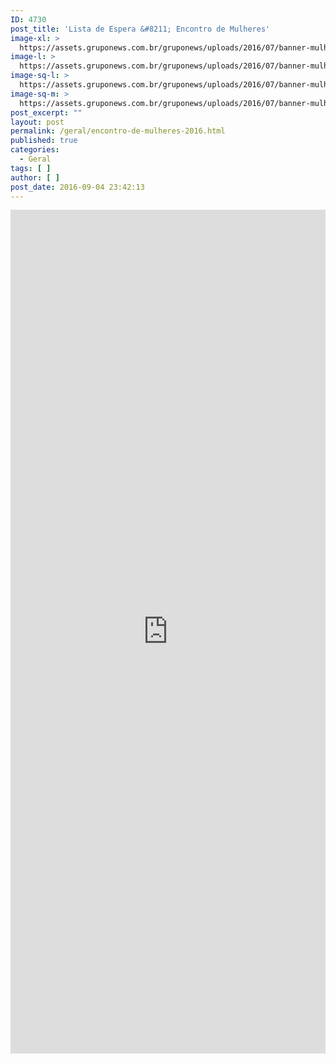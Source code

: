 ```yaml
---
ID: 4730
post_title: 'Lista de Espera &#8211; Encontro de Mulheres'
image-xl: >
  https://assets.gruponews.com.br/gruponews/uploads/2016/07/banner-mulheres.jpg
image-l: >
  https://assets.gruponews.com.br/gruponews/uploads/2016/07/banner-mulheres.jpg
image-sq-l: >
  https://assets.gruponews.com.br/gruponews/uploads/2016/07/banner-mulheres.jpg
image-sq-m: >
  https://assets.gruponews.com.br/gruponews/uploads/2016/07/banner-mulheres-720x353.jpg
post_excerpt: ""
layout: post
permalink: /geral/encontro-de-mulheres-2016.html
published: true
categories:
  - Geral
tags: [ ]
author: [ ]
post_date: 2016-09-04 23:42:13
---
```

<iframe src="https://docs.google.com/forms/d/e/1FAIpQLSf1-K7hbN-9le-jauLrQyVMDsi5mUbgvGXJvm3NiMWLxTccxQ/viewform?embedded=true" width="100%" height="1350" frameborder="0" marginwidth="0" marginheight="0">Nos dias 22 e 23 de outubro acontecerá o encontro de mulheres. Tema: "Mulheres com Propósito no Reino de Deus".</iframe>